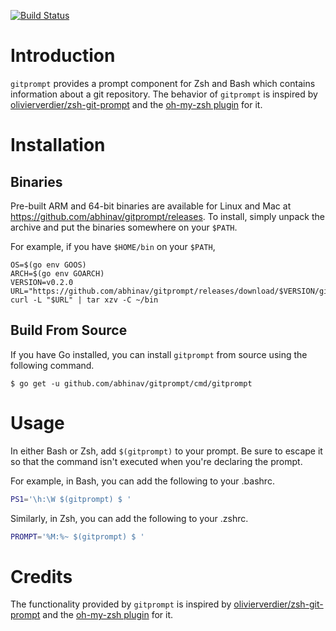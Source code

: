 [![Build Status](https://travis-ci.org/abhinav/gitprompt.svg?branch=master)](https://travis-ci.org/abhinav/gitprompt)

Introduction
============

`gitprompt` provides a prompt component for Zsh and Bash which contains
information about a git repository. The behavior of `gitprompt` is inspired by
[olivierverdier/zsh-git-prompt] and the [oh-my-zsh plugin] for it.

Installation
============

Binaries
--------

Pre-built ARM and 64-bit binaries are available for Linux and Mac at
<https://github.com/abhinav/gitprompt/releases>. To install, simply unpack the
archive and put the binaries somewhere on your `$PATH`.

For example, if you have `$HOME/bin` on your `$PATH`,

    OS=$(go env GOOS)
    ARCH=$(go env GOARCH)
    VERSION=v0.2.0
    URL="https://github.com/abhinav/gitprompt/releases/download/$VERSION/gitprompt.$VERSION.$OS.$ARCH.tar.gz"
    curl -L "$URL" | tar xzv -C ~/bin

Build From Source
-----------------

If you have Go installed, you can install `gitprompt` from source using the
following command.

    $ go get -u github.com/abhinav/gitprompt/cmd/gitprompt

Usage
=====

In either Bash or Zsh, add `$(gitprompt)` to your prompt. Be sure to escape it
so that the command isn't executed when you're declaring the prompt.

For example, in Bash, you can add the following to your .bashrc.

```sh
PS1='\h:\W $(gitprompt) $ '
```

Similarly, in Zsh, you can add the following to your .zshrc.

```sh
PROMPT='%M:%~ $(gitprompt) $ '
```

Credits
=======

The functionality provided by `gitprompt` is inspired by
[olivierverdier/zsh-git-prompt] and the [oh-my-zsh plugin] for it.

  [olivierverdier/zsh-git-prompt]: https://github.com/olivierverdier/zsh-git-prompt
  [oh-my-zsh plugin]: https://github.com/robbyrussell/oh-my-zsh/tree/master/plugins/git-prompt
